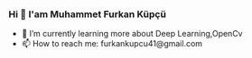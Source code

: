 
### Hi 👋 I'am Muhammet Furkan Küpçü

<ul>
      <li>📖 I’m currently learning more about Deep Learning,OpenCv</li>
      <li>📫 How to reach me: furkankupcu41@gmail.com</li>
</ul>

